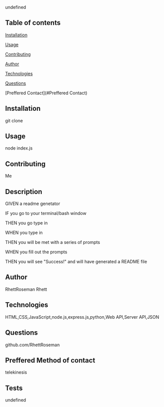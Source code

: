 
undefined

## Table of contents 
[Installation](#Installation)

[Usage](#Usage)

[Contributing](#Contributing)

 [Author](#Author)

[Technologies](#Technologies)

[Questions](#Questions)

[Preffered Contact](#Preffered Contact) 


## Installation
git clone

## Usage
node index.js

## Contributing
Me
## Description 

GIVEN a readme genetator 

IF you go to your terminal/bash window 

THEN you go type in <node index.js> 

WHEN you type in <node index.js>

THEN you will be met with a series of prompts 

WHEN you fill out the prompts 

THEN you will see "Success!" and will have generated a README file

## Author
RhettRoseman
Rhett


## Technologies
HTML,CSS,JavaScript,node.js,express.js,python,Web API,Server API,JSON

## Questions 
github.com/RhettRoseman

## Preffered Method of contact 
telekinesis

## Tests
undefined
